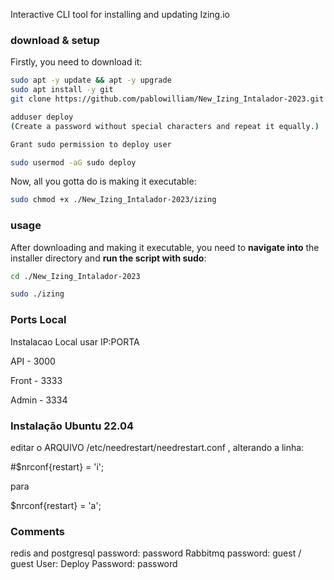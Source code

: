 Interactive CLI tool for installing and updating Izing.io

### download & setup

Firstly, you need to download it:


```bash
sudo apt -y update && apt -y upgrade
sudo apt install -y git
git clone https://github.com/pablowilliam/New_Izing_Intalador-2023.git

adduser deploy
(Create a password without special characters and repeat it equally.)

Grant sudo permission to deploy user

sudo usermod -aG sudo deploy
```

Now, all you gotta do is making it executable:

```bash
sudo chmod +x ./New_Izing_Intalador-2023/izing
```

### usage

After downloading and making it executable, you need to **navigate into** the installer directory and **run the script with sudo**:

```bash
cd ./New_Izing_Intalador-2023

```

```bash
sudo ./izing
```

### Ports Local
Instalacao Local usar IP:PORTA

API - 3000

Front - 3333

Admin - 3334


### Instalação Ubuntu 22.04 

editar o ARQUIVO  /etc/needrestart/needrestart.conf , alterando a linha:

#$nrconf{restart} = 'i';

para

$nrconf{restart} = 'a';



### Comments

redis and postgresql password: password
Rabbitmq password: guest / guest
User: Deploy Password: password

